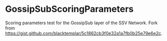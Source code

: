 # GossipSubScoringParameters
Scoring parameters test for the GossipSub layer of the SSV Network. Fork from https://gist.github.com/blacktemplar/5c1862cb3f0e32a1a7fb0b25e79e6e2c.

